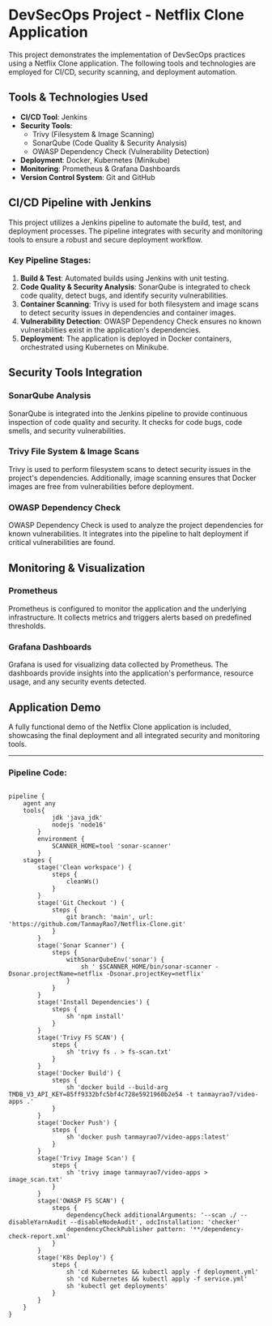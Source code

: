 # DevSecOps Project - Netflix Clone Application

This project demonstrates the implementation of DevSecOps practices using a Netflix Clone application. The following tools and technologies are employed for CI/CD, security scanning, and deployment automation.

## Tools & Technologies Used

- **CI/CD Tool**: Jenkins
- **Security Tools**: 
  - Trivy (Filesystem & Image Scanning)
  - SonarQube (Code Quality & Security Analysis)
  - OWASP Dependency Check (Vulnerability Detection)
- **Deployment**: Docker, Kubernetes (Minikube)
- **Monitoring**: Prometheus & Grafana Dashboards
- **Version Control System**: Git and GitHub

## CI/CD Pipeline with Jenkins

This project utilizes a Jenkins pipeline to automate the build, test, and deployment processes. The pipeline integrates with security and monitoring tools to ensure a robust and secure deployment workflow.

### Key Pipeline Stages:
1. **Build & Test**: Automated builds using Jenkins with unit testing.
2. **Code Quality & Security Analysis**: SonarQube is integrated to check code quality, detect bugs, and identify security vulnerabilities.
3. **Container Scanning**: Trivy is used for both filesystem and image scans to detect security issues in dependencies and container images.
4. **Vulnerability Detection**: OWASP Dependency Check ensures no known vulnerabilities exist in the application's dependencies.
5. **Deployment**: The application is deployed in Docker containers, orchestrated using Kubernetes on Minikube.

## Security Tools Integration

### SonarQube Analysis
SonarQube is integrated into the Jenkins pipeline to provide continuous inspection of code quality and security. It checks for code bugs, code smells, and security vulnerabilities.

### Trivy File System & Image Scans
Trivy is used to perform filesystem scans to detect security issues in the project's dependencies. Additionally, image scanning ensures that Docker images are free from vulnerabilities before deployment.

### OWASP Dependency Check
OWASP Dependency Check is used to analyze the project dependencies for known vulnerabilities. It integrates into the pipeline to halt deployment if critical vulnerabilities are found.

## Monitoring & Visualization

### Prometheus
Prometheus is configured to monitor the application and the underlying infrastructure. It collects metrics and triggers alerts based on predefined thresholds.

### Grafana Dashboards
Grafana is used for visualizing data collected by Prometheus. The dashboards provide insights into the application's performance, resource usage, and any security events detected.

## Application Demo

A fully functional demo of the Netflix Clone application is included, showcasing the final deployment and all integrated security and monitoring tools.

---
### Pipeline Code:
``` 

pipeline {
    agent any
    tools{
            jdk 'java_jdk'
            nodejs 'node16'
        }
        environment {
            SCANNER_HOME=tool 'sonar-scanner'
        }
    stages {
        stage('Clean workspace') {
            steps {
                cleanWs()
            }
        }
        stage('Git Checkout ') {
            steps {
                git branch: 'main', url: 'https://github.com/TanmayRao7/Netflix-Clone.git'
            }
        }
        stage('Sonar Scanner') {
            steps {
                withSonarQubeEnv('sonar') {
                    sh ' $SCANNER_HOME/bin/sonar-scanner -Dsonar.projectName=netflix -Dsonar.projectKey=netflix'
                }
            }
        }
        stage('Install Dependencies') {
            steps {
                sh 'npm install'
            }
        }
        stage('Trivy FS SCAN') {
            steps {
                sh 'trivy fs . > fs-scan.txt'
            }
        }
        stage('Docker Build') {
            steps {
                sh 'docker build --build-arg TMDB_V3_API_KEY=85ff9332bfc5bf4c728e5921960b2e54 -t tanmayrao7/video-apps .'
            }
        }
        stage('Docker Push') {
            steps {
                sh 'docker push tanmayrao7/video-apps:latest'
            }
        }
        stage('Trivy Image Scan') {
            steps {
                sh 'trivy image tanmayrao7/video-apps > image_scan.txt'
            }
        }
        stage('OWASP FS SCAN') {
            steps {
                dependencyCheck additionalArguments: '--scan ./ --disableYarnAudit --disableNodeAudit', odcInstallation: 'checker'
                dependencyCheckPublisher pattern: '**/dependency-check-report.xml'
            }
        }
        stage('K8s Deploy') {
            steps {
                sh 'cd Kubernetes && kubectl apply -f deployment.yml'
                sh 'cd Kubernetes && kubectl apply -f service.yml'
                sh 'kubectl get deployments'
            }
        }
    }
}



